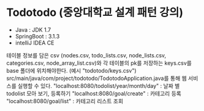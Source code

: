 # Todotodo (중앙대학교 설계 패턴 강의)

- Java : JDK 1.7
- SpringBoot : 3.1.3
- intelliJ IDEA CE

테이블 정보를 담은 csv (nodes.csv, todo_lists.csv, node_lists.csv, categories.csv, node_array_list.csv)와 각 테이블의 pk를 저장하는 keys.csv를 base 폴더에 위치해야한다. (예시 "todotodo/keys.csv")
src/main/java/com/project/todotodo/TodotodoApplication.java를 통해 웹 서비스를 실행할 수 있다.
"localhost:8080/todolist/year/month/day" : 날짜 별 todolist 모아 보기, 등록하기
"localhost:8080/goal/create" : 카테고리 등록
"localhost:8080/goal/list" : 카테고리 리스트 조회
